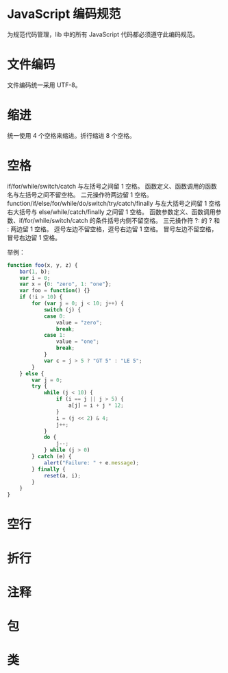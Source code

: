 ﻿JavaScript 编码规范
===================
为规范代码管理，lib 中的所有 JavaScript 代码都必须遵守此编码规范。

文件编码
========
文件编码统一采用 UTF-8。

缩进
=====
统一使用 4 个空格来缩进。折行缩进 8 个空格。

空格
=====
if/for/while/switch/catch 与左括号之间留 1 空格。
函数定义、函数调用的函数名与左括号之间不留空格。
二元操作符两边留 1 空格。
function/if/else/for/while/do/switch/try/catch/finally 与左大括号之间留 1 空格
右大括号与 else/while/catch/finally 之间留 1 空格。
函数参数定义、函数调用参数、if/for/while/switch/catch 的条件括号内侧不留空格。
三元操作符 ?: 的 ? 和 : 两边留 1 空格。
逗号左边不留空格，逗号右边留 1 空格。
冒号左边不留空格，冒号右边留 1 空格。

举例：
```JavaScript
function foo(x, y, z) {
    bar(1, b);
    var i = 0;
    var x = {0: "zero", 1: "one"};
    var foo = function() {}
    if (!i > 10) {
        for (var j = 0; j < 10; j++) {
            switch (j) {
            case 0:
                value = "zero";
                break;
            case 1:
                value = "one";
                break;
            }
            var c = j > 5 ? "GT 5" : "LE 5";
        }
    } else {
        var j = 0;
        try {
            while (j < 10) {
                if (i == j || j > 5) {
                    a[j] = i + j * 12;
                }
                i = (j << 2) & 4;
                j++;
            }
            do {
                j--;
            } while (j > 0)
        } catch (e) {
            alert("Failure: " + e.message);
        } finally {
            reset(a, i);
        }
    }
}
```

空行
=====

折行
=====

注释
=====

包
=====

类
=====
